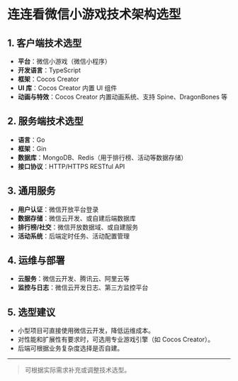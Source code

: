 # 连连看微信小游戏技术架构选型

## 1. 客户端技术选型
- **平台**：微信小游戏（微信小程序）
- **开发语言**：TypeScript
- **框架**：Cocos Creator
- **UI 库**：Cocos Creator 内置 UI 组件
- **动画与特效**：Cocos Creator 内置动画系统、支持 Spine、DragonBones 等

## 2. 服务端技术选型
- **语言**：Go
- **框架**：Gin
- **数据库**：MongoDB、Redis（用于排行榜、活动等数据存储）
- **接口协议**：HTTP/HTTPS RESTful API

## 3. 通用服务
- **用户认证**：微信开放平台登录
- **数据存储**：微信云开发、或自建后端数据库
- **排行榜/社交**：微信开放数据域、或自建服务
- **活动系统**：后端定时任务、活动配置管理

## 4. 运维与部署
- **云服务**：微信云开发、腾讯云、阿里云等
- **监控与日志**：微信云开发日志、第三方监控平台

## 5. 选型建议
- 小型项目可直接使用微信云开发，降低运维成本。
- 对性能和扩展性有要求时，可选用专业游戏引擎（如 Cocos Creator）。
- 后端可根据业务复杂度选择是否自建。

---

> 可根据实际需求补充或调整技术选型。

